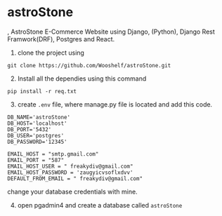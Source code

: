 # astroStone
,
AstroStone E-Commerce Website using Django, (Python), Django Rest Framwork(DRF), Postgres and React.

1. clone the project using 
```console
git clone https://github.com/Wooshelf/astroStone.git
```

2. Install all the dependies using this command
```console
pip install -r req.txt
```

3. create ```.env``` file, where manage.py file is located and add this code.
```
DB_NAME='astroStone'
DB_HOST='localhost'
DB_PORT='5432'
DB_USER='postgres'
DB_PASSWORD='12345'

EMAIL_HOST = "smtp.gmail.com"
EMAIL_PORT = "587"
EMAIL_HOST_USER = " freakydiv@gmail.com"
EMAIL_HOST_PASSWORD = 'zaugyicvsoflxdvv'
DEFAULT_FROM_EMAIL = " freakydiv@gmail.com"

```
change your database credentials with mine.

4. open pgadmin4 and create a database called ```astroStone```
